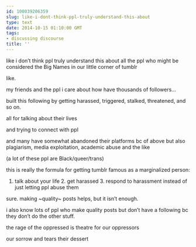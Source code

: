 ```yaml
---
id: 100039206359
slug: like-i-dont-think-ppl-truly-understand-this-about
type: text
date: 2014-10-15 01:10:00 GMT
tags:
- discussing discourse
title: ''
---
```

<p>like i don&#8217;t think ppl truly understand this about all the ppl who might be considered the Big Names in our little corner of tumblr</p>

<p>like.</p>

<p>my friends and the ppl i care about how have thousands of followers&#8230;</p>

<p>built this following by getting harassed, triggered, stalked, threatened, and so on.</p>

<p>all for talking about their lives</p>

<p>and trying to connect with ppl</p>

<p>and many have somewhat abandoned their platforms bc of above but also plagiarism, media exploitation, academic abuse and the like</p>

<p>(a lot of these ppl are Black/queer/trans)</p>

<p>this is really the formula for getting tumblr famous as a marginalized person:</p>

<ol><li>talk about your life 2. get harassed 3. respond to harassment instead of just letting ppl abuse them</li>
</ol><p>sure. making ~quality~ posts helps, but it isn&#8217;t enough.</p>

<p>i also know lots of ppl who make quality posts but don&#8217;t have a following bc they don&#8217;t do the other stuff.</p>

<p>the rage of the oppressed is theatre for our oppressors</p>

<p>our sorrow and tears their dessert</p>